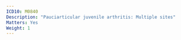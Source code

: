 ```yaml
---
ICD10: M0840
Description: "Pauciarticular juvenile arthritis: Multiple sites"
Matters: Yes
Weight: 1
---
```


